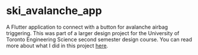 # ski_avalanche_app

A Flutter application to connect with a button for avalanche airbag triggering. This was part of a larger design project
for the University of Toronto Engineering Science second semester design course. You can read more about what I did in this project [here](https://www.calummurray.ca/projects/avalanche-airbag-trigger-system).
